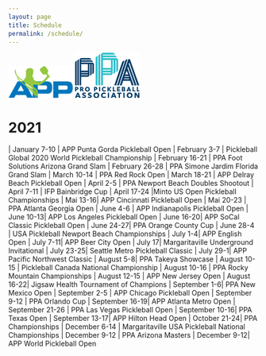 ```yaml
---
layout: page
title: Schedule
permalink: /schedule/
---
```



<a href="https://apptour.org/" target="_blank" rel="noopener noreferrer"><img src="/images/app.png" alt="apptour.com" width="130"/></a>
<a href="https://www.ppatour.com/" target="_blank" rel="noopener noreferrer"><img src="/images/ppa.png" alt="ppatour.com" width="130"/></a>
<a href="https://pickleballcanada.org/fr/accueil/" target="_blank" rel="noopener noreferrer"><img src="https://pickleballcanada.org/wp-content/themes/pickleball/images/logoPickleballCanada.png" alt="" width="130"/></a>
<a href="https://pickleball.global/" target="_blank" rel="noopener noreferrer"><img src="https://pickleball.global/templates/beez_20/images/home/header-logo.png" alt="" width="130"/></a>
<a href="https://ifpickleball.org/" target="_blank" rel="noopener noreferrer"><img src="https://ifpickleball.org/Images/IFPLogoTM.png" alt="" width="130"/></a>
<a href="https://usapickleball.org/" target="_blank" rel="noopener noreferrer"><img src="https://usapickleball.org/wp-content/uploads/2020/06/USAPA_Logo_Header.png" alt="" width="130"/></a>

# 2021

| January 7-10 | APP Punta Gorda Pickleball Open
| February 3-7 | Pickleball Global 2020 World Pickleball Championship
| February 16-21 | PPA Foot Solutions Arizona Grand Slam
| February 26-28 | PPA Simone Jardim Florida Grand Slam
| March 10-14 | PPA Red Rock Open
| March 18-21 | APP Delray Beach Pickleball Open
| April 2-5 | PPA Newport Beach Doubles Shootout
| April 7-11 | IFP Bainbridge Cup
| April 17-24 |Minto US Open Pickleball Championships
| Mai 13-16| APP Cincinnati Pickleball Open
| Mai 20-23 | PPA Atlanta Georgia Open
| June 4-6 | APP Indianapolis Pickleball Open
| June 10-13| APP Los Angeles Pickleball Open
| June 16-20| APP SoCal Classic Pickleball Open
| June 24-27| PPA Orange County Cup
| June 28-4 | USA Pickleball Newport Beach Championships
| July 1-4| APP English Open
| July 7-11| APP Beer City Open
| July 17| Margaritaville Underground Invitational
| July 23-25| Seattle Metro Pickleball Classic
| July 29-1| APP Pacific Northwest Classic
| August 5-8| PPA Takeya Showcase
| August 10-15 | Pickleball Canada National Championship
| August 10-16 | PPA Rocky Mountain Championships
| August 12-15 | APP New Jersey Open
| August 16-22| Jigsaw Health Tournament of Champions
| September 1-6| PPA New Mexico Open
| September 2-5 | APP Chicago Pickleball Open
| September 9-12 | PPA Orlando Cup
| September 16-19| APP Atlanta Metro Open
| September 21-26 | PPA Las Vegas Pickleball Open
| September 10-16| PPA Texas Open
| September 13-17| APP Hilton Head Open
| October 21-24| PPA Championships
| December 6-14 | Margaritaville USA Pickleball National Championships
| December 9-12 | PPA Arizona Masters
| December 9-12| APP World Pickleball Open



